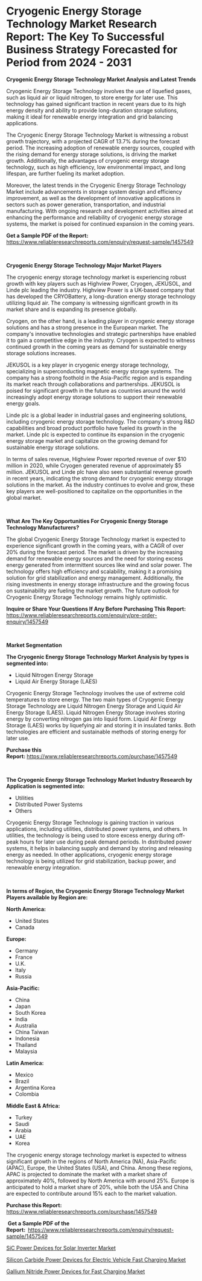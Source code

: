 <p><h1>Cryogenic Energy Storage Technology Market Research Report: The Key To Successful Business Strategy Forecasted for Period from 2024 - 2031</h1></p><p><strong>Cryogenic Energy Storage Technology Market Analysis and Latest Trends</strong></p>
<p><p>Cryogenic Energy Storage Technology involves the use of liquefied gases, such as liquid air or liquid nitrogen, to store energy for later use. This technology has gained significant traction in recent years due to its high energy density and ability to provide long-duration storage solutions, making it ideal for renewable energy integration and grid balancing applications. </p><p>The Cryogenic Energy Storage Technology Market is witnessing a robust growth trajectory, with a projected CAGR of 13.7% during the forecast period. The increasing adoption of renewable energy sources, coupled with the rising demand for energy storage solutions, is driving the market growth. Additionally, the advantages of cryogenic energy storage technology, such as high efficiency, low environmental impact, and long lifespan, are further fueling its market adoption.</p><p>Moreover, the latest trends in the Cryogenic Energy Storage Technology Market include advancements in storage system design and efficiency improvement, as well as the development of innovative applications in sectors such as power generation, transportation, and industrial manufacturing. With ongoing research and development activities aimed at enhancing the performance and reliability of cryogenic energy storage systems, the market is poised for continued expansion in the coming years.</p></p>
<p><strong>Get a Sample PDF of the Report:&nbsp;</strong> <a href="https://www.reliableresearchreports.com/enquiry/request-sample/1457549">https://www.reliableresearchreports.com/enquiry/request-sample/1457549</a></p>
<p>&nbsp;</p>
<p><strong>Cryogenic Energy Storage Technology Major Market Players</strong></p>
<p><p>The cryogenic energy storage technology market is experiencing robust growth with key players such as Highview Power, Cryogen, JEKUSOL, and Linde plc leading the industry. Highview Power is a UK-based company that has developed the CRYOBattery, a long-duration energy storage technology utilizing liquid air. The company is witnessing significant growth in its market share and is expanding its presence globally.</p><p>Cryogen, on the other hand, is a leading player in cryogenic energy storage solutions and has a strong presence in the European market. The company's innovative technologies and strategic partnerships have enabled it to gain a competitive edge in the industry. Cryogen is expected to witness continued growth in the coming years as demand for sustainable energy storage solutions increases.</p><p>JEKUSOL is a key player in cryogenic energy storage technology, specializing in superconducting magnetic energy storage systems. The company has a strong foothold in the Asia-Pacific region and is expanding its market reach through collaborations and partnerships. JEKUSOL is poised for significant growth in the future as countries around the world increasingly adopt energy storage solutions to support their renewable energy goals.</p><p>Linde plc is a global leader in industrial gases and engineering solutions, including cryogenic energy storage technology. The company's strong R&D capabilities and broad product portfolio have fueled its growth in the market. Linde plc is expected to continue its expansion in the cryogenic energy storage market and capitalize on the growing demand for sustainable energy storage solutions.</p><p>In terms of sales revenue, Highview Power reported revenue of over $10 million in 2020, while Cryogen generated revenue of approximately $5 million. JEKUSOL and Linde plc have also seen substantial revenue growth in recent years, indicating the strong demand for cryogenic energy storage solutions in the market. As the industry continues to evolve and grow, these key players are well-positioned to capitalize on the opportunities in the global market.</p></p>
<p>&nbsp;</p>
<p><strong>What Are The Key Opportunities For Cryogenic Energy Storage Technology Manufacturers?</strong></p>
<p><p>The global Cryogenic Energy Storage Technology market is expected to experience significant growth in the coming years, with a CAGR of over 20% during the forecast period. The market is driven by the increasing demand for renewable energy sources and the need for storing excess energy generated from intermittent sources like wind and solar power. The technology offers high efficiency and scalability, making it a promising solution for grid stabilization and energy management. Additionally, the rising investments in energy storage infrastructure and the growing focus on sustainability are fueling the market growth. The future outlook for Cryogenic Energy Storage Technology remains highly optimistic.</p></p>
<p><strong>Inquire or Share Your Questions If Any Before Purchasing This Report:</strong> <a href="https://www.reliableresearchreports.com/enquiry/pre-order-enquiry/1457549">https://www.reliableresearchreports.com/enquiry/pre-order-enquiry/1457549</a></p>
<p>&nbsp;</p>
<p><strong>Market Segmentation</strong></p>
<p><strong>The Cryogenic Energy Storage Technology Market Analysis by types is segmented into:</strong></p>
<p><ul><li>Liquid Nitrogen Energy Storage</li><li>Liquid Air Energy Storage (LAES)</li></ul></p>
<p><p>Cryogenic Energy Storage Technology involves the use of extreme cold temperatures to store energy. The two main types of Cryogenic Energy Storage Technology are Liquid Nitrogen Energy Storage and Liquid Air Energy Storage (LAES). Liquid Nitrogen Energy Storage involves storing energy by converting nitrogen gas into liquid form. Liquid Air Energy Storage (LAES) works by liquefying air and storing it in insulated tanks. Both technologies are efficient and sustainable methods of storing energy for later use.</p></p>
<p><strong>Purchase this Report:&nbsp;</strong><a href="https://www.reliableresearchreports.com/purchase/1457549">https://www.reliableresearchreports.com/purchase/1457549</a></p>
<p>&nbsp;</p>
<p><strong>The Cryogenic Energy Storage Technology Market Industry Research by Application is segmented into:</strong></p>
<p><ul><li>Utilities</li><li>Distributed Power Systems</li><li>Others</li></ul></p>
<p><p>Cryogenic Energy Storage Technology is gaining traction in various applications, including utilities, distributed power systems, and others. In utilities, the technology is being used to store excess energy during off-peak hours for later use during peak demand periods. In distributed power systems, it helps in balancing supply and demand by storing and releasing energy as needed. In other applications, cryogenic energy storage technology is being utilized for grid stabilization, backup power, and renewable energy integration.</p></p>
<p>&nbsp;</p>
<p><strong>In terms of Region, the Cryogenic Energy Storage Technology Market Players available by Region are:</strong></p>
<p>
    <p> <strong> North America: </strong>
        <ul>
            <li>United States</li>
            <li>Canada</li>
        </ul>
        </p> 
    <p> <strong> Europe: </strong>
        <ul>
            <li>Germany</li>
            <li>France</li>
            <li>U.K.</li>
            <li>Italy</li>
            <li>Russia</li>
        </ul>
        </p> 
    <p> <strong> Asia-Pacific: </strong>
        <ul>
            <li>China</li>
            <li>Japan</li>
            <li>South Korea</li>
            <li>India</li>
            <li>Australia</li>
            <li>China Taiwan</li>
            <li>Indonesia</li>
            <li>Thailand</li>
            <li>Malaysia</li>
        </ul>
        </p> 
    <p> <strong> Latin America: </strong>
        <ul>
            <li>Mexico</li>
            <li>Brazil</li>
            <li>Argentina Korea</li>
            <li>Colombia</li>
        </ul>
        </p> 
    <p> <strong> Middle East & Africa: </strong>
        <ul>
            <li>Turkey</li>
            <li>Saudi</li>
            <li>Arabia</li>
            <li>UAE</li>
            <li>Korea</li>
        </ul>
    </p>
    </p>
<p><p>The cryogenic energy storage technology market is expected to witness significant growth in the regions of North America (NA), Asia-Pacific (APAC), Europe, the United States (USA), and China. Among these regions, APAC is projected to dominate the market with a market share of approximately 40%, followed by North America with around 25%. Europe is anticipated to hold a market share of 20%, while both the USA and China are expected to contribute around 15% each to the market valuation.</p></p>
<p><strong>Purchase this Report: </strong><a href="https://www.reliableresearchreports.com/purchase/1457549">https://www.reliableresearchreports.com/purchase/1457549</a></p>
<p>&nbsp;<strong>Get a Sample PDF of the Report:&nbsp;&nbsp;</strong><a href="https://www.reliableresearchreports.com/enquiry/request-sample/1457549">https://www.reliableresearchreports.com/enquiry/request-sample/1457549</a></p>
<p><strong></strong></p>
<p><p><a href="https://view.publitas.com/reportprime-1/decoding-the-sic-power-devices-for-solar-inverter-market-a-deep-dive-into-the-latest-market-trends-market-segmentation-and-competitive-analysis/">SiC Power Devices for Solar Inverter Market</a></p><p><a href="https://view.publitas.com/reportprime-1/silicon-carbide-power-devices-for-electric-vehicle-fast-charging-market-growth-market-trends-covid-19-impact-and-forecasts-for-period-from-2024-2031/">Silicon Carbide Power Devices for Electric Vehicle Fast Charging Market</a></p><p><a href="https://view.publitas.com/reportprime-1/gallium-nitride-power-devices-for-fast-charging-market-research-report-the-key-to-successful-business-strategy-forecasted-for-period-from-2024-2031/">Gallium Nitride Power Devices for Fast Charging Market</a></p></p>